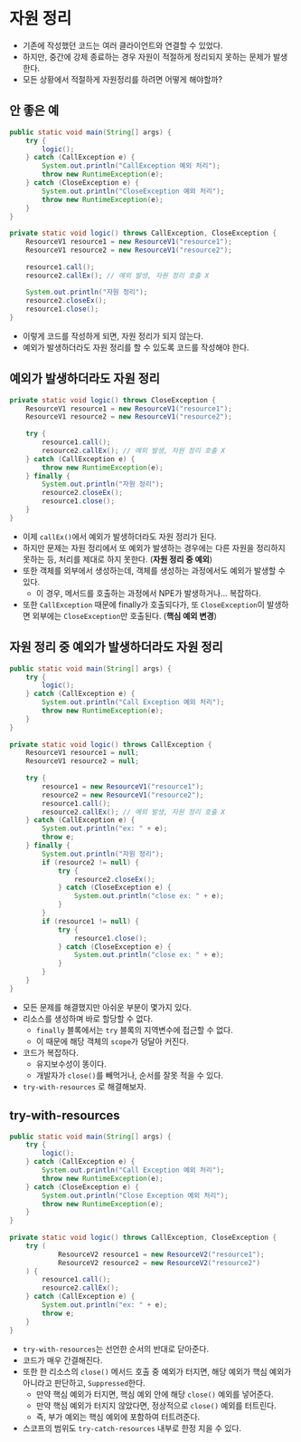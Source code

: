 # 자원 정리

- 기존에 작성했던 코드는 여러 클라이언트와 연결할 수 있었다.
- 하지만, 중간에 강제 종료하는 경우 자원이 적절하게 정리되지 못하는 문제가 발생한다.
- 모든 상황에서 적절하게 자원정리를 하려면 어떻게 해야할까?

## 안 좋은 예

```java
public static void main(String[] args) {
	try {
		logic();
	} catch (CallException e) {
		System.out.println("CallException 예외 처리");
		throw new RuntimeException(e);
	} catch (CloseException e) {
		System.out.println("CloseException 예외 처리");
		throw new RuntimeException(e);
	}
}
	
private static void logic() throws CallException, CloseException {
	ResourceV1 resource1 = new ResourceV1("resource1");
	ResourceV1 resource2 = new ResourceV1("resource2");
	
	resource1.call();
	resource2.callEx(); // 예외 발생, 자원 정리 호출 X
	
	System.out.println("자원 정리");
	resource2.closeEx();
	resource1.close();
}
```

- 이렇게 코드를 작성하게 되면, 자원 정리가 되지 않는다.
- 예외가 발생하더라도 자원 정리를 할 수 있도록 코드를 작성해야 한다.

## 예외가 발생하더라도 자원 정리

```java
private static void logic() throws CloseException {
	ResourceV1 resource1 = new ResourceV1("resource1");
	ResourceV1 resource2 = new ResourceV1("resource2");
	
	try {
		resource1.call();
		resource2.callEx(); // 예외 발생, 자원 정리 호출 X
	} catch (CallException e) {
		throw new RuntimeException(e);
	} finally {
		System.out.println("자원 정리");
		resource2.closeEx();
		resource1.close();
	}
}
```

- 이제 `callEx()`에서 예외가 발생하더라도 자원 정리가 된다.
- 하지만 문제는 자원 정리에서 또 예외가 발생하는 경우에는 다른 자원을 정리하지 못하는 등, 처리를 제대로 하지 못한다. (**자원 정리 중 예외**)
- 또한 객체를 외부에서 생성하는데, 객체를 생성하는 과정에서도 예외가 발생할 수 있다.
  - 이 경우, 메서드를 호출하는 과정에서 NPE가 발생하거나... 복잡하다.
- 또한 `CallException` 때문에 finally가 호출되다가, 또 `CloseException`이 발생하면 외부에는 `CloseException`만 호출된다. (**핵심 예외 변경**)

## 자원 정리 중 예외가 발생하더라도 자원 정리

```java
public static void main(String[] args) {
	try {
		logic();
	} catch (CallException e) {
		System.out.println("Call Exception 예외 처리");
		throw new RuntimeException(e);
	}
}
	
private static void logic() throws CallException {
	ResourceV1 resource1 = null;
	ResourceV1 resource2 = null;
	
	try {
		resource1 = new ResourceV1("resource1");
		resource2 = new ResourceV1("resource2");
		resource1.call();
		resource2.callEx(); // 예외 발생, 자원 정리 호출 X
	} catch (CallException e) {
		System.out.println("ex: " + e);
		throw e;
	} finally {
		System.out.println("자원 정리");
		if (resource2 != null) {
			try {
				resource2.closeEx();
			} catch (CloseException e) {
				System.out.println("close ex: " + e);
			}
		}
		if (resource1 != null) {
			try {
				resource1.close();
			} catch (CloseException e) {
				System.out.println("close ex: " + e);
			}
		}
	}
}
```

- 모든 문제를 해결했지만 아쉬운 부분이 몇가지 있다.
- 리소스를 생성하며 바로 할당할 수 없다.
  - `finally` 블록에서는 `try` 블록의 지역변수에 접근할 수 없다.
  - 이 때문에 해당 객체의 `scope`가 덩달아 커진다.
- 코드가 복잡하다.
  - 유지보수성이 똥이다.
  - 개발자가 `close()`를 빼먹거나, 순서를 잘못 적을 수 있다.
- `try-with-resources` 로 해결해보자.

## try-with-resources

```java
public static void main(String[] args) {
	try {
		logic();
	} catch (CallException e) {
		System.out.println("Call Exception 예외 처리");
		throw new RuntimeException(e);
	} catch (CloseException e) {
		System.out.println("Close Exception 예외 처리");
		throw new RuntimeException(e);
	}
}
	
private static void logic() throws CallException, CloseException {
	try (
			ResourceV2 resource1 = new ResourceV2("resource1");
			ResourceV2 resource2 = new ResourceV2("resource2")
	) {
		resource1.call();
		resource2.callEx();
	} catch (CallException e) {
		System.out.println("ex: " + e);
		throw e;
	}
}
```

- `try-with-resources`는 선언한 순서의 반대로 닫아준다.
- 코드가 매우 간결해진다.
- 또한 한 리소스의 `close()` 메서드 호출 중 예외가 터지면, 해당 예외가 핵심 예외가 아니라고 판단하고, `Suppressed`한다.
  - 만약 핵심 예외가 터지면, 핵심 예외 안에 해당 `close()` 예외를 넣어준다.
  - 만약 핵심 예외가 터지지 않았다면, 정상적으로 `close()` 예외를 터트린다.
  - 즉, 부가 예외는 핵심 예외에 포함하여 터트려준다.
- 스코프의 범위도 `try-catch-resources` 내부로 한정 지을 수 있다.
